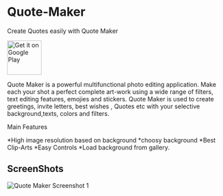 # Quote-Maker
Create Quotes easily with Quote Maker

[<img alt="Get it on Google Play" height="80" src="https://play.google.com/intl/en_us/badges/images/generic/en_badge_web_generic.png">](https://play.google.com/store/apps/details?id=siva.app.quotemaker)

Quote Maker is a powerful multifunctional photo editing application.  Make each your shot a perfect complete art-work using a wide range of filters,  text editing features, emojies and stickers. 
Quote Maker is used to create greetings, invite letters, best wishes , Quotes etc with your selective background,texts, colors and filters.

Main Features

*High image resolution based on background
*choosy background
*Best Clip-Arts
*Easy Controls
*Load background from gallery.

ScreenShots
-----------
![Quote Maker Screenshot 1](https://octodex.github.com/images/yaktocat.png)